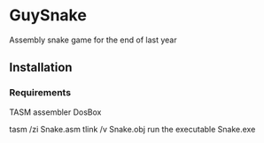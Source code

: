 # GuySnake
Assembly snake game for the end of last year
## Installation
### Requirements 
TASM assembler
DosBox

tasm /zi Snake.asm
tlink /v Snake.obj
run the executable
Snake.exe

